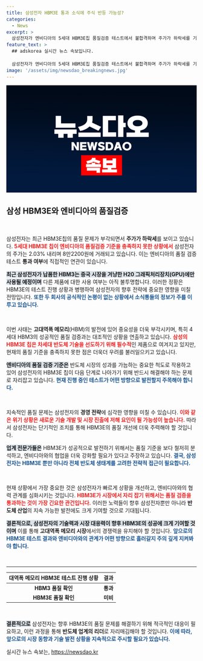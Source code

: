 ```yaml
---
title: 삼성전자 HBM3E 통과 소식에 주식 반등 가능성?
categories:
  - News
excerpt: >
  삼성전자가 엔비디아의 5세대 HBM3E칩 품질검증 테스트에서 불합격하며 주가가 하락세를 기록하고 있습니다. 혁신을 이어갈 수 있을까? 클릭해 보세요!
feature_text: >
  ## adskorea 실시간 뉴스 속보입니다.

  삼성전자가 엔비디아의 5세대 HBM3E칩 품질검증 테스트에서 불합격하며 주가가 하락세를 기록하고 있습니다. 혁신을 이어갈 수 있을까? 클릭해 보세요!
image: '/assets/img/newsdao_breakingnews.jpg'
---
```


<p><img src="/assets/img/newsdao_breakingnews.jpg" alt="adskorea 속보" /></p>

<h2 data-ke-size="size26">삼성 HBM3E와 엔비디아의 품질검증</h2>

<p data-ke-size="size16">&nbsp;</p>

<p>삼성전자는 최근 HBM3E칩의 품질 문제가 부각되면서 <strong>주가가 하락세</strong>를 보이고 있습니다. <b><span style="color: #ee2323;">5세대 HBM3E 칩이 엔비디아의 품질검증 기준을 충족하지 못한 상황에서</span></b> 삼성전자의 주가는 2.03% 내리며 8만2200원에 거래되고 있습니다. 이는 엔비디아의 품질 검증 테스트 <strong>통과 여부</strong>에 직접적인 연관이 있습니다. </p>

<p><b><span style="background-color: #21538527;">최근 삼성전자가 납품한 HBM3는 중국 시장을 겨냥한 H20 그래픽처리장치(GPU)에만 사용될 예정이며</span></b> 다른 제품에 대한 사용 여부는 아직 불투명합니다. 이러한 정황은 HBM3E의 테스트 진행 상황과 병행하여 삼성전자의 향후 전략에 중요한 영향을 미칠 전망입니다. <b><span style="color: #1a5490;">또한 두 회사의 공식적인 논평이 없는 상황에서 소식통들의 정보가 주를 이루고 있습니다.</span></b></p>

<p data-ke-size="size16">&nbsp;</p>

<p>이번 사태는 <strong>고대역폭 메모리</strong>(HBM)의 발전에 있어 중요성을 더욱 부각시키며, 특히 4세대 HBM3의 성공적인 품질 검증과는 대조적인 상황을 연출하고 있습니다. <b><span style="color: #ee2323;">삼성의 HBM3E 칩은 차세대 반도체 기술을 선도하기 위해 필수적</span></b>인 제품으로 여겨지고 있지만, 현재의 품질 기준을 충족하지 못한 점은 더욱더 우려를 불러일으키고 있습니다.</p>

<p><b><span style="background-color: #21538527;">엔비디아의 품질 검증 기준은</span></b> 반도체 시장의 성과를 가늠하는 중요한 척도로 작용하고 있어 삼성전자의 HBM3E 칩이 다음 단계로 나아가기 위해 반드시 해결해야 하는 문제로 자리잡고 있습니다. <b><span style="color: #1a5490;">현재 진행 중인 테스트가 어떤 방향으로 발전할지 주목해야 합니다.</span></b></p>

<p data-ke-size="size16">&nbsp;</p> 

<p>지속적인 품질 문제는 삼성전자의 <strong>경영 전략</strong>에 심각한 영향을 미칠 수 있습니다. <b><span style="color: #ee2323;">이와 같은 위기 상황은 새로운 기술 개발 및 시장 진출에 저해 요인이 될 가능성이 높습니다.</span></b> 따라서 삼성전자는 단기적인 조치를 통해 HBM3E의 품질 개선에 더욱 주력해야 할 것입니다. </p>

<p><b><span style="background-color: #21538527;">업계 전문가들은</span></b> HBM3E가 성공적으로 발전하기 위해서는 품질 기준을 보다 철저히 분석하고, 엔비디아와의 협업을 더욱 강화할 필요가 있다고 주장하고 있습니다. <b><span style="color: #1a5490;">결국, 삼성전자는 HBM3E 뿐만 아니라 전체 반도체 생태계를 고려한 전략적 접근이 필요합니다.</span></b></p>

<p data-ke-size="size16">&nbsp;</p>

<p>현재 상황에서 가장 중요한 것은 삼성전자가 빠르게 상황을 개선하고, 엔비디아와의 협력 관계를 심화시키는 것입니다. <b><span style="color: #ee2323;">HBM3E가 시장에서 자리 잡기 위해서는 품질 검증을 통과하는 것이 가장 긴요한 관건입니다.</span></b> 이러한 노력들이 향후 삼성전자뿐만 아니라 <strong>반도체 산업</strong>의 지속 가능한 발전에도 크게 기여할 것으로 기대됩니다.</p>

<p><b><span style="background-color: #21538527;">결론적으로, 삼성전자의 기술력과 시장 대응력이 향후 HBM3E의 성공에 크게 기여할 것이며</span></b> 이를 통해 <strong>고대역폭 메모리 시장</strong>에서의 경쟁력을 유지해야 할 것입니다. <b><span style="color: #1a5490;">앞으로의 HBM3E 테스트 결과와 엔비디아와의 관계가 어떤 방향으로 흘러갈지 주의 깊게 지켜봐야 합니다.</span></b></p>

<p data-ke-size="size16">&nbsp;</p>

<hr>

<table style="width: 100%;">
    <thead>
        <tr>
            <th style="text-align: center; height: 17px;"><b>대역폭 메모리 HBM3E 테스트 진행 상황</b></th>
            <th style="text-align: center; height: 17px;"><b>결과</b></th>
        </tr>
    </thead>
    <tbody>
        <tr>
            <td style="text-align: center; height: 17px;"><b>HBM3 품질 확인</b></td>
            <td style="text-align: center; height: 17px;"><b>통과</b></td>
        </tr>
        <tr>
            <td style="text-align: center; height: 17px;"><b>HBM3E 품질 확인</b></td>
            <td style="text-align: center; height: 17px;"><b>미비</b></td>
        </tr>
    </tbody>
</table>

<p data-ke-size="size16">&nbsp;</p> 

<p><b><span style="background-color: #21538527;">결론적으로</span></b> 삼성전자는 향후 HBM3E의 품질 문제를 해결하기 위해 적극적인 대응이 필요하고, 이런 과정을 통해 <strong>반도체 업계의 리더</strong>로 자리매김해야 할 것입니다. <b><span style="color: #1a5490;">이에 따라, 앞으로의 시장 동향과 기술 발전 상황을 지속적으로 주시할 필요가 있습니다.</span></b></p>
실시간 뉴스 속보는, <a href="https://newsdao.kr" rel="dofollow">https://newsdao.kr</a>



